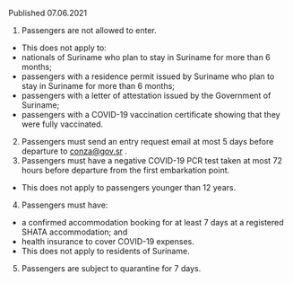 Published 07.06.2021
1. Passengers are not allowed to enter.
- This does not apply to:
- nationals of Suriname who plan to stay in Suriname for more than 6 months;
- passengers with a residence permit issued by Suriname who plan to stay in Suriname for more than 6 months;
- passengers with a letter of attestation issued by the Government of Suriname;
- passengers with a COVID-19 vaccination certificate showing that they were fully vaccinated.
2. Passengers must send an entry request email at most 5 days before departure to <a href="mailto:conza@gov.sr">conza@gov.sr</a> .
3. Passengers must have a negative COVID-19 PCR test taken at most 72 hours before departure from the first embarkation point.
- This does not apply to passengers younger than 12 years.
4. Passengers must have:
- a confirmed accommodation booking for at least 7 days at a registered SHATA accommodation; and
- health insurance to cover COVID-19 expenses.
- This does not apply to residents of Suriname.
5. Passengers are subject to quarantine for 7 days.

